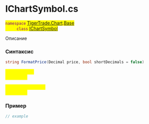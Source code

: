 
# IChartSymbol.cs
<mark style="color:purple;">`namespace` [TigerTrade.Chart](../../../../TigerTrade.Chart.md).[Base](../../../../TigerTrade.Chart/Base.md)  
&nbsp;&nbsp;&nbsp;&nbsp;&nbsp;&nbsp;&nbsp;&nbsp;&nbsp;`class` [IChartSymbol](../../IChartSymbol.cs.md)

Описание

### Синтаксис
```csharp
string FormatPrice(Decimal price, bool shortDecimals = false)
```
<mark style="color:yellow;">`price` *`Decimal`*  
 *Описание*  
  
<mark style="color:yellow;">`shortDecimals` *`bool`*  
 *Описание*  
  


### Пример  
```csharp
// example
```
                    
                    